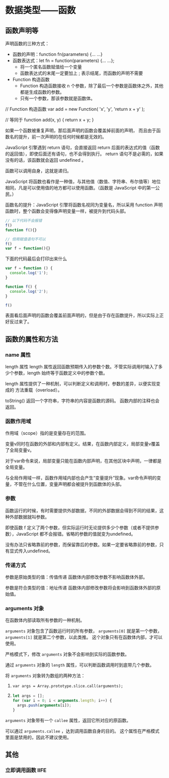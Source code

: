 # 数据类型——函数

## 函数声明等

声明函数的三种方式：

* 函数的声明：function fn(parameters) {… …}
* 函数表达式：let fn = function(parameters) {… …};
    * 将一个匿名函数赋值给一个变量
    * 函数表达式的末尾一定要加上 ; 表示结尾，而函数的声明不需要
* Function 构造函数
    * Function 构造函数接收 n 个参数，除了最后一个参数是函数体之外，其他都是生成函数的参数。
    * 只有一个参数，那该参数就是函数体。

// Function 构造函数
var add = new Function(
  'x',
  'y',
  'return x + y'
);

// 等同于
function add(x, y) {
  return x + y;
}

如果一个函数被重复声明，那后面声明的函数会覆盖掉前面的声明，
而且由于函数名的提升，前一次声明的在任何时候都是无效的。

JavaScript 引擎遇到 return 语句，会直接返回 return 后面的表达式的值（函数的返回值），即使后面还有语句，也不会得到执行。
return 语句不是必需的，如果没有的话，该函数就会返回 undefined 。

函数可以调用自身，这就是递归。

JavaScript 将函数也看作是一种值，与其他值（数值、字符串、布尔值等）地位相同，凡是可以使用值的地方都可以使用函数。（函数是 JavaScript 中的第一公民。）

函数名的提升：JavaScript 引擎将函数名视同为变量名，所以采用 function 声明函数时，整个函数会变得像声明变量一样，被提升到代码头部。

```javascript
// 以下代码不会报错
f()
function f(){}

// 但用赋值语句不可以
f()
var f = function(){}
```

下面的代码最后会打印出来什么

```javascript
var f = function () {
  console.log('1');
}

function f() {
  console.log('2');
}

f()
```

表面看后面声明的函数会覆盖前面声明的，但是由于存在函数提升，所以实际上正好反过来了。


## 函数的属性和方法

### name 属性

length 属性
length 属性返回函数预期传入的参数个数。不管实际调用时输入了多少个参数，length 始终等于函数定义中的参数个数。

length 属性提供了一种机制，可以判断定义和调用时，参数的差异，以便实现变成的 方法重载（overload）。

toString()
返回一个字符串，字符串的内容是函数的源码。
函数内部的注释也会返回。


### 函数作用域

作用域（scope）指的是变量存在的范围。

变量v同时在函数的外部和内部有定义。结果，在函数内部定义，局部变量v覆盖了全局变量v。

对于var命令来说，局部变量只能在函数内部声明，在其他区块中声明，一律都是全局变量。

与全局作用域一样，函数作用域内部也会产生“变量提升”现象。var命令声明的变量，不管在什么位置，变量声明都会被提升到函数体的头部。


### 参数

函数运行的时候，有时需要提供外部数据，不同的外部数据会得到不同的结果，这种外部数据就叫参数。

即使函数 f 定义了两个参数，但实际运行时无论提供多少个参数（或者不提供参数），JavaScript 都不会报错。省略的参数的值就变为undefined。

没有办法只省略靠前的参数，而保留靠后的参数。如果一定要省略靠前的参数，只有显式传入undefined。


### 传递方式

参数是原始类型的值：传值传递
	函数体内部修改参数不影响函数体外部。

参数是符合类型的值：地址传递
	函数体内部修改参数将会影响到函数体外部的原始值。

### arguments 对象

在函数体内部读取所有参数的一种机制。

`arguments` 对象包含了函数运行时的所有参数，
`arguments[0]` 就是第一个参数，`arguments[1]` 就是第二个参数，以此类推。
这个对象只有在函数体内部，才可以使用。

严格模式下，修改 `arguments` 对象不会影响到实际的函数参数。

通过 `arguments` 对象的 `length` 属性，可以判断函数调用时到底带几个参数。

将 `arguments` 对象转为数组的两种方法：

1. `var args = Array.prototype.slice.call(arguments);`
2. ```javascript
   let args = [];
   for (var i = 0; i < arguments.length; i++) {
     args.push(arguments[i]);
   }
   ```

`arguments` 对象带有一个 `callee` 属性，返回它所对应的原函数。

可以通过 `arguments.callee` ，达到调用函数自身的目的。
这个属性在严格模式里面是禁用的，因此不建议使用。

## 其他

### 立即调用函数 IIFE

